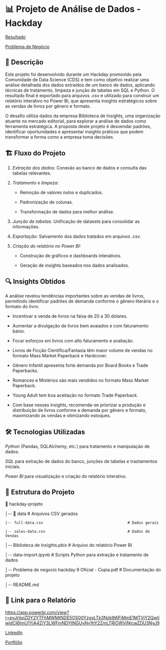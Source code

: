 # 📊 Projeto de Análise de Dados - Hackday

[Resultado](https://app.powerbi.com/view?r=eyJrIjoiZDY2YTFhMWMtNDE5OS00YzgxLTk3NzktMjFjMmE1MTVjY2QwIiwidCI6ImU1YjA4ZjY3LWFmNDYtNGUyNy1hY2ZmLTRlOWVjNjcwZDU3NyJ9) 

[Problema de Negócio](https://docs.google.com/document/d/1D2J6ZxdlarTRgX6CaGPWRRhTiqHHk4BPeH8J2fVOwPE/edit?tab=t.0)

## 📝 Descrição

Este projeto foi desenvolvido durante um Hackday promovido pela Comunidade de Data Science (CDS) e tem como objetivo realizar uma análise detalhada dos dados extraídos de um banco de dados, aplicando técnicas de tratamento, limpeza e junção de tabelas em SQL e Python. O resultado final é exportado para arquivos .csv e utilizado para construir um relatório interativo no Power BI, que apresenta insights estratégicos sobre as vendas de livros por gênero e formato.

O desafio utiliza dados da empresa Biblioteca de Insights, uma organização atuante no mercado editorial, para explorar a análise de dados como ferramenta estratégica. A proposta deste projeto é desvendar padrões, identificar oportunidades e apresentar insights práticos que podem transformar a forma como a empresa toma decisões.


## 🏗️ Fluxo do Projeto

1. *Extração dos dados:* Conexão ao banco de dados e consulta das tabelas relevantes.

2. *Tratamento e limpeza:*

    * Remoção de valores nulos e duplicados.

    * Padronização de colunas.

    * Transformação de dados para melhor análise.

3. *Junção de tabelas:* Unificação de datasets para consolidar as informações.

4. *Exportação:* Salvamento dos dados tratados em arquivos .csv.

5. *Criação do relatório no Power BI:*

    * Construção de gráficos e dashboards interativos.

    * Geração de insights baseados nos dados analisados.

## 🔍 Insights Obtidos

A análise revelou tendências importantes sobre as vendas de livros, permitindo identificar padrões de demanda conforme o gênero literário e o formato do livro:

* Incentivar a venda de livros na faixa de 20 a 30 dólares.

* Aumentar a divulgação de livros bem avaiados e com faturamento baixo.

* Focar esforços em livros com alto faturamento e avaliação.

* Livros de Ficção Científica/Fantasia têm maior volume de vendas no formato Mass Market Paperback e Hardcover.

* Gênero Infantil apresenta forte demanda por Board Books e Trade Paperbacks.

* Romances e Mistérios são mais vendidos no formato Mass Market Paperback.

* Young Adult tem boa aceitação no formato Trade Paperback.

* Com base nesses insights, recomenda-se priorizar a produção e distribuição de livros conforme a demanda por gênero e formato, maximizando as vendas e otimizando estoques.


## 🛠️ Tecnologias Utilizadas

*Python* (Pandas, SQLAlchemy, etc.) para tratamento e manipulação de dados.

*SQL* para extração de dados do banco, junções de tabelas e trastamentos iniciais.

*Power BI* para visualização e criação do relatório interativo.


## 📂 Estrutura do Projeto

📁 hackday-projeto

│-- 📂 data                                                # Arquivos CSV gerados

    |-- full-data.csv                                      # Dados gerais

    |-- sales-data.csv                                     # Dados de Vendas

│-- Biblioteca de Insights.pbix                            # Arquivo do relatório Power BI

│-- data-import.ipynb                                      # Scripts Python para extração e tratamento de dados

│-- Problema de negocio hackday 9 Oficial - Copia.pdf      # Documentação do projeto

│-- README.md                                              


## 🚀 Link para o Relatório

https://app.powerbi.com/view?r=eyJrIjoiZDY2YTFhMWMtNDE5OS00YzgxLTk3NzktMjFjMmE1MTVjY2QwIiwidCI6ImU1YjA4ZjY3LWFmNDYtNGUyNy1hY2ZmLTRlOWVjNjcwZDU3NyJ9



[LinkedIn](https://www.linkedin.com/in/gabriel-ganassin/)

[Portfólio](https://ganassin.github.io/portfolio_projetos/)
